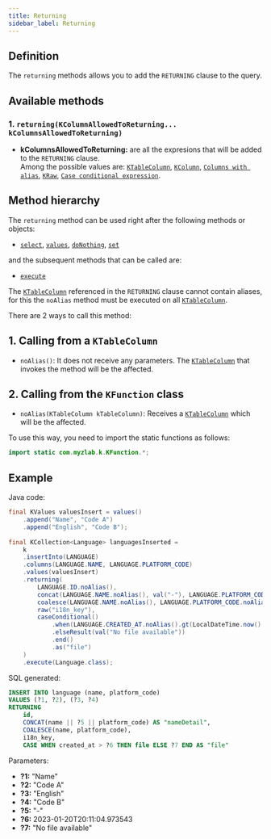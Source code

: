 ```yaml
---
title: Returning
sidebar_label: Returning
---
```


## Definition

The `returning` methods allows you to add the `RETURNING` clause to the query.

## Available methods

### 1. `returning(KColumnAllowedToReturning... kColumnsAllowedToReturning)`

- **kColumnsAllowedToReturning:** are all the expresions that will be added to the `RETURNING` clause.  
Among the possible values are: [`KTableColumn`](/docs/misc/select-list-values#1-ktablecolumn), [`KColumn`](/docs/misc/select-list-values#2-kcolumn), [`Columns with alias`](/docs/misc/select-list-values#6-columns-with-alias), [`KRaw`](/docs/misc/select-list-values#7-kraw), [`Case conditional expression`](/docs/misc/select-list-values#8-case-conditional-expression).

## Method hierarchy

The `returning` method can be used right after the following methods or objects:

- [`select`](/docs/insert-statement/select/), [`values`](/docs/insert-statement/values/), [`doNothing`](/docs/insert-statement/on-conflict/#1-do-nothing), [`set`](/docs/insert-statement/on-conflict/#4-target-columns---do-update)

and the subsequent methods that can be called are:

- [`execute`](/docs/select-statement/select/)

The [`KTableColumn`](/docs/misc/select-list-values#1-ktablecolumn) referenced in the `RETURNING` clause cannot contain aliases, for this the `noAlias` method must be executed on all [`KTableColumn`](/docs/misc/select-list-values#1-ktablecolumn).

There are 2 ways to call this method:

## 1. Calling from a `KTableColumn`

- `noAlias()`: It does not receive any parameters. The [`KTableColumn`](/docs/misc/select-list-values#1-ktablecolumn) that invokes the method will be the affected.

## 2. Calling from the `KFunction` class

- `noAlias(KTableColumn kTableColumn)`: Receives a [`KTableColumn`](/docs/misc/select-list-values#1-ktablecolumn) which will be the affected.

To use this way, you need to import the static functions as follows:

```java
import static com.myzlab.k.KFunction.*;
```

## Example

Java code:

```java
final KValues valuesInsert = values()
    .append("Name", "Code A")
    .append("English", "Code B");
            
final KCollection<Language> languagesInserted = 
    k
    .insertInto(LANGUAGE)
    .columns(LANGUAGE.NAME, LANGUAGE.PLATFORM_CODE)
    .values(valuesInsert)
    .returning(
        LANGUAGE.ID.noAlias(),
        concat(LANGUAGE.NAME.noAlias(), val("-"), LANGUAGE.PLATFORM_CODE.noAlias()).as("nameDetail"),
        coalesce(LANGUAGE.NAME.noAlias(), LANGUAGE.PLATFORM_CODE.noAlias()),
        raw("i18n_key"),
        caseConditional()
            .when(LANGUAGE.CREATED_AT.noAlias().gt(LocalDateTime.now().minusDays(7))).then(LANGUAGE.FILE.noAlias())
            .elseResult(val("No file available"))
            .end()
            .as("file")
    )
    .execute(Language.class);
```

SQL generated:

```sql
INSERT INTO language (name, platform_code)
VALUES (?1, ?2), (?3, ?4)
RETURNING
    id,
    CONCAT(name || ?5 || platform_code) AS "nameDetail",
    COALESCE(name, platform_code),
    i18n_key,
    CASE WHEN created_at > ?6 THEN file ELSE ?7 END AS "file"
```

Parameters:

- **?1:** "Name"
- **?2:** "Code A"
- **?3:** "English"
- **?4:** "Code B"
- **?5:** "-"
- **?6:** 2023-01-20T20:11:04.973543
- **?7:** "No file available"
